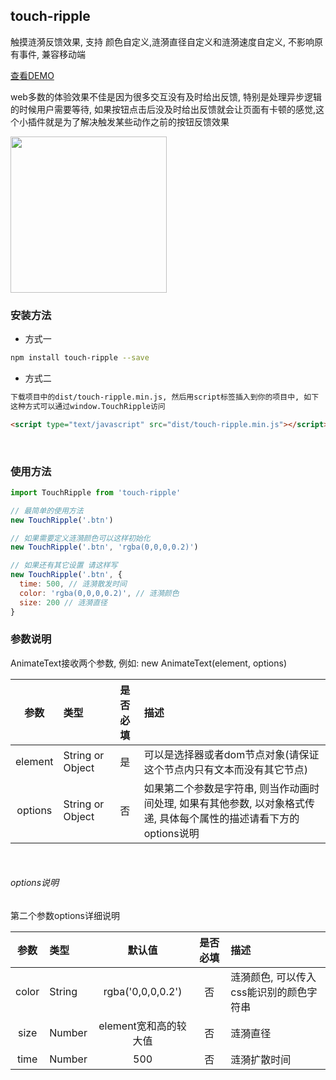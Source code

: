 ## touch-ripple

触摸涟漪反馈效果, 支持 颜色自定义,涟漪直径自定义和涟漪速度自定义, 不影响原有事件, 兼容移动端<br>

[查看DEMO](http://qgh810.github.io/demo/touch-ripple/index.html)<br>

web多数的体验效果不佳是因为很多交互没有及时给出反馈, 特别是处理异步逻辑的时候用户需要等待, 如果按钮点击后没及时给出反馈就会让页面有卡顿的感觉,这个小插件就是为了解决触发某些动作之前的按钮反馈效果<br>

<img src="https://github.com/qgh810/qgh810.github.io/blob/master/demo/touch-ripple/assets/images/demo.gif?raw=true" width="250" />

### 安装方法
-  方式一
```bash
npm install touch-ripple --save
```

- 方式二

```bash
下载项目中的dist/touch-ripple.min.js, 然后用script标签插入到你的项目中, 如下
这种方式可以通过window.TouchRipple访问
```

```html
<script type="text/javascript" src="dist/touch-ripple.min.js"></script>
```

<br>

### 使用方法

```js
import TouchRipple from 'touch-ripple'

// 最简单的使用方法
new TouchRipple('.btn')

// 如果需要定义涟漪颜色可以这样初始化
new TouchRipple('.btn', 'rgba(0,0,0,0.2)')

// 如果还有其它设置 请这样写
new TouchRipple('.btn', {
  time: 500, // 涟漪散发时间
  color: 'rgba(0,0,0,0.2)', // 涟漪颜色
  size: 200 // 涟漪直径
}
```

### 参数说明
AnimateText接收两个参数, 例如: new AnimateText(element, options)

| 参数 | 类型 | 是否必填 | 描述 |
| :---: |  :--- |  :---: |  :--- |
| element | String or Object | 是 | 可以是选择器或者dom节点对象(请保证这个节点内只有文本而没有其它节点) |
| options | String or Object | 否 | 如果第二个参数是字符串, 则当作动画时间处理, 如果有其他参数, 以对象格式传递, 具体每个属性的描述请看下方的 options说明 |

<br>

###### options说明

第二个参数options详细说明

| 参数 | 类型 | 默认值 | 是否必填 | 描述 |
| :---: |  :--- |  :---: |  :---: |  :--- |
| color | String | rgba('0,0,0,0.2') | 否 | 涟漪颜色, 可以传入css能识别的颜色字符串 |
| size | Number | element宽和高的较大值 | 否 | 涟漪直径 |
| time | Number | 500 | 否 | 涟漪扩散时间 |
